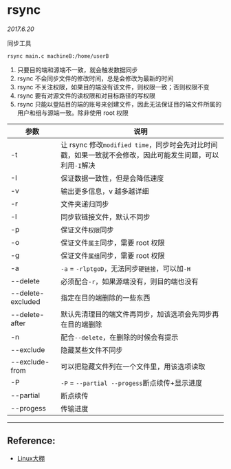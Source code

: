 # rsync

*2017.6.20*

同步工具  

    rsync main.c machineB:/home/userB
    
1. 只要目的端和源端不一致，就会触发数据同步
2. rsync 不会同步文件的修改时间，总是会修改为最新的时间
3. rsync 不关注权限，如果目的端没有该文件，则权限一致；否则权限不变
4. rsync 要有对源文件的读权限和对目标路径的写权限
5. rsync 只能以登陆目的端的账号来创建文件，因此无法保证目的端文件所属的用户和组与源端一致。除非使用 root 权限

| 参数  | 说明  |
|---|---|
| -t  | 让 rsync 修改`modified time`，同步时会先对比时间戳，如果一致就不会修改，因此可能发生问题，可以利用`-I`解决  |
| -I  | 保证数据一致性，但是会降低速度  |
| -v  | 输出更多信息，v 越多越详细  |
| -r  | 文件夹递归同步  |
| -l  | 同步软链接文件，默认不同步  |
| -p  | 保证文件`权限`同步  |
| -o  | 保证文件`属主`同步，需要 root 权限  |
| -g  | 保证文件`属组`同步，需要 root 权限  |
| -a  | `-a` = `-rlptgoD`，无法同步`硬链接`，可以加`-H`  |
| --delete  | 必须配合`-r`，如果源端没有，则目的端也没有  |
| --delete-excluded  | 指定在目的端删除的一些东西  |
| --delete-after  | 默认先清理目的端文件再同步，加该选项会先同步再在目的端删除  |
| -n  | 配合`--delete`，在删除的时候会有提示  |
| --exclude  | 隐藏某些文件不同步  |
| --exclude-from  | 可以把隐藏文件列在一个文件里，用该选项读取  |
| -P  | `-P` = `--partial --progess`断点续传+显示进度  |
| --partial  | 断点续传  |
| --progess  | 传输进度  |

______


## Reference:
* [Linux大棚](http://www.broadview.com.cn/book/122)
